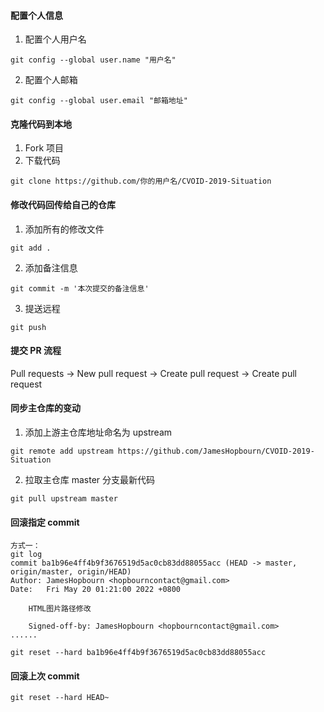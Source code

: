 #### 配置个人信息
1. 配置个人用户名
```
git config --global user.name "用户名"
```
2. 配置个人邮箱
```
git config --global user.email "邮箱地址"
```

#### 克隆代码到本地
1. Fork 项目
2. 下载代码
```
git clone https://github.com/你的用户名/CVOID-2019-Situation
```

#### 修改代码回传给自己的仓库
1. 添加所有的修改文件
```
git add .
```
2. 添加备注信息
```
git commit -m '本次提交的备注信息'
```
3. 提送远程
```
git push
```

#### 提交 PR 流程
Pull requests → New pull request → Create pull request → Create pull request

#### 同步主仓库的变动
1. 添加上游主仓库地址命名为 upstream
```
git remote add upstream https://github.com/JamesHopbourn/CVOID-2019-Situation
```
2. 拉取主仓库 master 分支最新代码
```
git pull upstream master
```
                                             
#### 回滚指定 commit
```
方式一：
git log
commit ba1b96e4ff4b9f3676519d5ac0cb83dd88055acc (HEAD -> master, origin/master, origin/HEAD)
Author: JamesHopbourn <hopbourncontact@gmail.com>
Date:   Fri May 20 01:21:00 2022 +0800

    HTML图片路径修改

    Signed-off-by: JamesHopbourn <hopbourncontact@gmail.com>
......

git reset --hard ba1b96e4ff4b9f3676519d5ac0cb83dd88055acc 
```

#### 回滚上次 commit
```
git reset --hard HEAD~
```